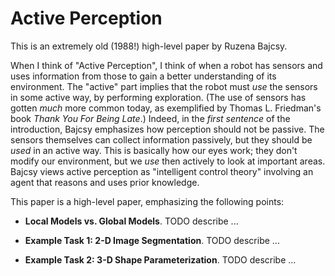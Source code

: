 # Active Perception

This is an extremely old (1988!) high-level paper by Ruzena Bajcsy.

When I think of "Active Perception", I think of when a robot has sensors and
uses information from those to gain a better understanding of its environment.
The "active" part implies that the robot must *use* the sensors in some active
way, by performing exploration. (The use of sensors has gotten *much* more
common today, as exemplified by Thomas L. Friedman's book *Thank You For Being
Late*.) Indeed, in the *first sentence*  of the introduction, Bajcsy emphasizes
how perception should not be passive. The sensors themselves can collect
information passively, but they should be *used* in an active way. This is
basically how our eyes work; they don't modify our environment, but we *use*
then actively to look at important areas. Bajcsy views active perception as
"intelligent control theory" involving an agent that reasons and uses prior
knowledge.

This paper is a high-level paper, emphasizing the following points:

- **Local Models vs. Global Models**. TODO describe ...

- **Example Task 1: 2-D Image Segmentation**. TODO describe ...

- **Example Task 2: 3-D Shape Parameterization**. TODO describe ...
